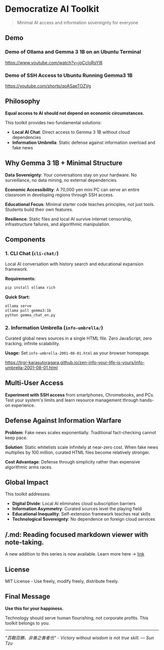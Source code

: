 # Democratize AI Toolkit

> Minimal AI access and information sovereignty for everyone

## Demo
### Demo of Ollama and Gemma 3 1B on an Ubuntu Terminal
https://www.youtube.com/watch?v=joCcloRsYl8

### Demo of SSH Access to Ubuntu Running Gemma3 1B
https://youtube.com/shorts/qoASaeTOZVg

## Philosophy

**Equal access to AI should not depend on economic circumstances.**

This toolkit provides two fundamental solutions:
- **Local AI Chat**: Direct access to Gemma 3 1B without cloud dependencies
- **Information Umbrella**: Static defense against information overload and fake news

## Why Gemma 3 1B + Minimal Structure

**Data Sovereignty**: Your conversations stay on your hardware. No surveillance, no data mining, no external dependencies.

**Economic Accessibility**: A 70,000 yen mini PC can serve an entire classroom in developing regions through SSH access.

**Educational Focus**: Minimal starter code teaches principles, not just tools. Students build their own features.

**Resilience**: Static files and local AI survive internet censorship, infrastructure failures, and algorithmic manipulation.

## Components

### 1. CLI Chat (`cli-chat/`)
Local AI conversation with history search and educational expansion framework.

**Requirements:**
```bash
pip install ollama rich
```

**Quick Start:**
```bash
ollama serve
ollama pull gemma3:1b
python gemma_chat_en.py
```

### 2. Information Umbrella (`info-umbrella/`)
Curated global news sources in a single HTML file. Zero JavaScript, zero tracking, infinite scalability.

**Usage:** Set `info-umbrella-2001-08-01.html` as your browser homepage.

https://trgr-karasutoragara.github.io/zen-info-your-life-is-yours/info-umbrella-2001-08-01.html

## Multi-User Access

**Experiment with SSH access** from smartphones, Chromebooks, and PCs. Test your system's limits and learn resource management through hands-on experience.

## Defense Against Information Warfare

**Problem**: Fake news scales exponentially. Traditional fact-checking cannot keep pace.

**Solution**: Static whitelists scale infinitely at near-zero cost. When fake news multiplies by 100 million, curated HTML files become relatively stronger.

**Cost Advantage**: Defense through simplicity rather than expensive algorithmic arms races.

## Global Impact

This toolkit addresses:
- **Digital Divide**: Local AI eliminates cloud subscription barriers
- **Information Asymmetry**: Curated sources level the playing field
- **Educational Inequality**: Self-extension framework teaches real skills
- **Technological Sovereignty**: No dependence on foreign cloud services

## /.md: Reading focused markdown viewer with note-taking.
A new addition to this series is now available. Learn more here → [link](https://github.com/trgr-karasutoragara/zen-info-your-life-is-yours/)

## License

MIT License - Use freely, modify freely, distribute freely.

## Final Message

**Use this for your happiness.**

Technology should serve human flourishing, not corporate profits. This toolkit belongs to you.

---

*"百戰百勝、非善之善者也" - Victory without wisdom is not true skill. — Sun Tzu*
